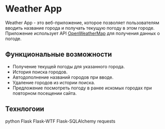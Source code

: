 # Weather App

Weather App - это веб-приложение, которое позволяет пользователям вводить название города и получать текущую погоду в этом городе. Приложение использует API [OpenWeatherMap](https://openweathermap.org/) для получения данных о погоде.


## Функциональные возможности
- Получение текущей погоды для указанного города.
- История поиска городов.
- Автодополнение названий городов при вводе.
- Удаление городов из истории поиска.
- Предложение посмотреть погоду в ранее искомых городах при повторном посещении сайта.

## Технлогоии 
python
Flask
Flask-WTF
Flask-SQLAlchemy
requests

